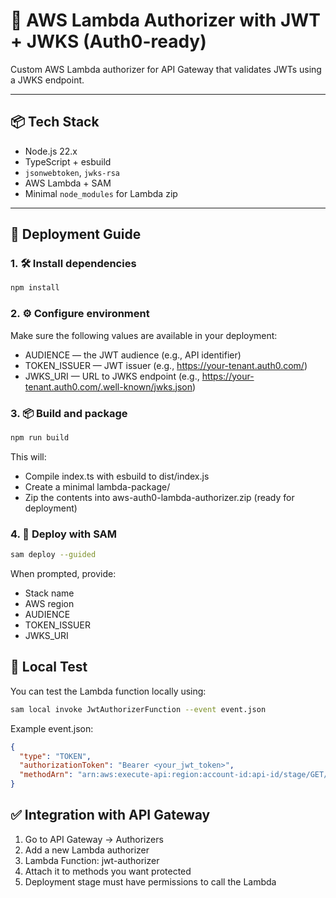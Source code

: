 # 🔐 AWS Lambda Authorizer with JWT + JWKS (Auth0-ready)

Custom AWS Lambda authorizer for API Gateway that validates JWTs using a JWKS endpoint.

---

## 📦 Tech Stack

- Node.js 22.x
- TypeScript + esbuild
- `jsonwebtoken`, `jwks-rsa`
- AWS Lambda + SAM
- Minimal `node_modules` for Lambda zip

---

## 🚀 Deployment Guide

### 1. 🛠 Install dependencies

```bash
npm install
```
### 2. ⚙️ Configure environment

Make sure the following values are available in your deployment:

- AUDIENCE — the JWT audience (e.g., API identifier)
- TOKEN_ISSUER — JWT issuer (e.g., https://your-tenant.auth0.com/)
- JWKS_URI — URL to JWKS endpoint (e.g., https://your-tenant.auth0.com/.well-known/jwks.json)

### 3. 📦 Build and package

```bash
npm run build
```

This will:

- Compile index.ts with esbuild to dist/index.js
- Create a minimal lambda-package/
- Zip the contents into aws-auth0-lambda-authorizer.zip (ready for deployment)

### 4. 🚀 Deploy with SAM

```bash
sam deploy --guided
```
When prompted, provide:

- Stack name
- AWS region
- AUDIENCE
- TOKEN_ISSUER
- JWKS_URI

## 🧪 Local Test

You can test the Lambda function locally using:
```bash
sam local invoke JwtAuthorizerFunction --event event.json
```

Example event.json:
```json
{
  "type": "TOKEN",
  "authorizationToken": "Bearer <your_jwt_token>",
  "methodArn": "arn:aws:execute-api:region:account-id:api-id/stage/GET/resource"
}
```

## ✅ Integration with API Gateway

1. Go to API Gateway → Authorizers
2. Add a new Lambda authorizer
3. Lambda Function: jwt-authorizer
4. Attach it to methods you want protected
5. Deployment stage must have permissions to call the Lambda